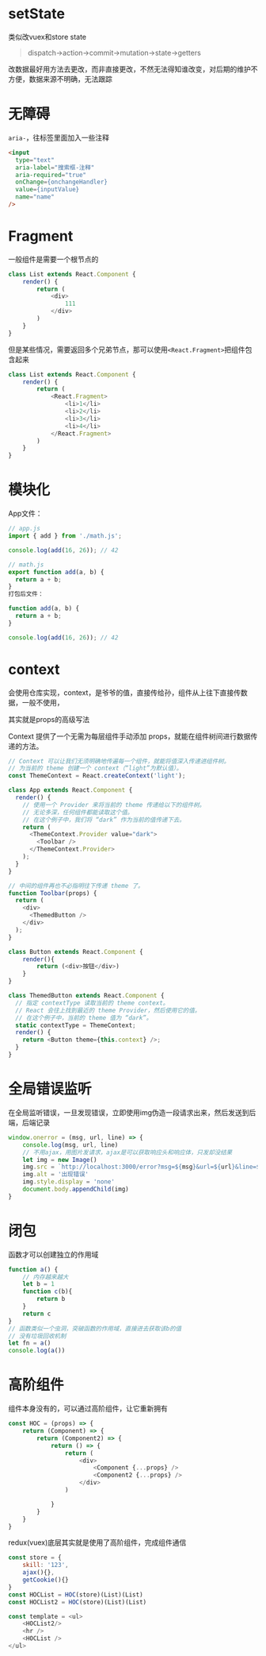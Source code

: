 # setState

类似改vuex和store state

> dispatch->action->commit->mutation->state->getters

改数据最好用方法去更改，而非直接更改，不然无法得知谁改变，对后期的维护不方便，数据来源不明确，无法跟踪

# 无障碍

`aria-`，往标签里面加入一些注释
```html
<input
  type="text"
  aria-label="搜索框-注释"
  aria-required="true"
  onChange={onchangeHandler}
  value={inputValue}
  name="name"
/>
```

# Fragment

一般组件是需要一个根节点的
```js
class List extends React.Component {
    render() {
        return (
            <div>
                111
            </div>
        )
    }
}
```
但是某些情况，需要返回多个兄弟节点，那可以使用`<React.Fragment>`把组件包含起来
```js
class List extends React.Component {
    render() {
        return (
            <React.Fragment>
                <li>1</li>
                <li>2</li>
                <li>3</li>
                <li>4</li>
            </React.Fragment>
        )
    }
}
```

# 模块化

App文件：
```js
// app.js
import { add } from './math.js';

console.log(add(16, 26)); // 42
```
```js
// math.js
export function add(a, b) {
  return a + b;
}
打包后文件：

function add(a, b) {
  return a + b;
}

console.log(add(16, 26)); // 42
```

# context

会使用仓库实现，context，是爷爷的值，直接传给孙，组件从上往下直接传数据，一般不使用，

其实就是props的高级写法

Context 提供了一个无需为每层组件手动添加 props，就能在组件树间进行数据传递的方法。
```js
// Context 可以让我们无须明确地传遍每一个组件，就能将值深入传递进组件树。
// 为当前的 theme 创建一个 context（“light”为默认值）。
const ThemeContext = React.createContext('light');

class App extends React.Component {
  render() {
    // 使用一个 Provider 来将当前的 theme 传递给以下的组件树。
    // 无论多深，任何组件都能读取这个值。
    // 在这个例子中，我们将 “dark” 作为当前的值传递下去。
    return (
      <ThemeContext.Provider value="dark">
        <Toolbar />
      </ThemeContext.Provider>
    );
  }
}

// 中间的组件再也不必指明往下传递 theme 了。
function Toolbar(props) {
  return (
    <div>
      <ThemedButton />
    </div>
  );
}

class Button extends React.Component {
    render(){
        return (<div>按钮</div>)
    }
}

class ThemedButton extends React.Component {
  // 指定 contextType 读取当前的 theme context。
  // React 会往上找到最近的 theme Provider，然后使用它的值。
  // 在这个例子中，当前的 theme 值为 “dark”。
  static contextType = ThemeContext;
  render() {
    return <Button theme={this.context} />;
  }
}
```

# 全局错误监听

在全局监听错误，一旦发现错误，立即使用img伪造一段请求出来，然后发送到后端，后端记录
```js
window.onerror = (msg, url, line) => {
    console.log(msg, url, line)
    // 不用ajax，用图片发请求，ajax是可以获取响应头和响应体，只发却没结果
    let img = new Image()
    img.src = `http://localhost:3000/error?msg=${msg}&url=${url}&line=${line}`
    img.alt = '出现错误'
    img.style.display = 'none'
    document.body.appendChild(img)
}
```

# 闭包

函数才可以创建独立的作用域
```js
function a() {
    // 内存越来越大
    let b = 1
    function c(b){
        return b
    }
    return c
}
// 函数类似一个虫洞，突破函数的作用域，直接进去获取该b的值
// 没有垃圾回收机制
let fn = a()
console.log(a())
```

# 高阶组件

组件本身没有的，可以通过高阶组件，让它重新拥有
```js
const HOC = (props) => {
    return (Component) => {
        return (Component2) => {
            return () => {
                return (
                    <div>
                        <Component {...props} />
                        <Component2 {...props} />
                    </div>
                )

            }
        }
    }
}
```
redux(vuex)底层其实就是使用了高阶组件，完成组件通信
```js
const store = {
    skill: '123',
    ajax(){},
    getCookie(){}
}
const HOCList = HOC(store)(List)(List)
const HOCList2 = HOC(store)(List)(List)

const template = <ul>
    <HOCList2/>
    <hr />
    <HOCList />
</ul>
```